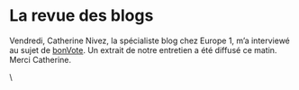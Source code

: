 # La revue des blogs

Vendredi, Catherine Nivez, la spécialiste blog chez Europe 1, m’a interviewé au sujet de [bonVote](http://www.bonvote.com). Un extrait de notre entretien a été diffusé ce matin. Merci Catherine.

\